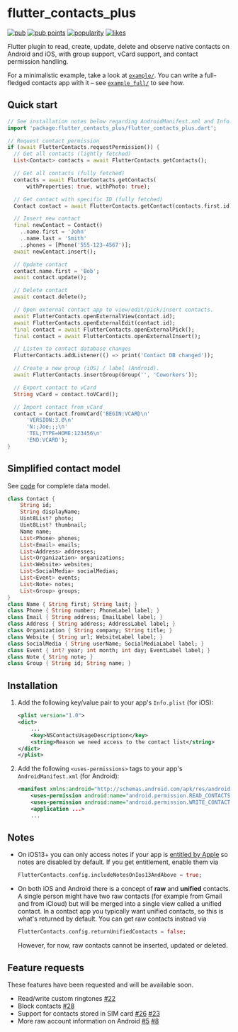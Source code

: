 # flutter_contacts_plus

[![pub](https://img.shields.io/pub/v/flutter_contacts_plus?label=version)](https://pub.dev/packages/flutter_contacts_plus)
[![pub points](https://img.shields.io/pub/points/flutter_contacts_plus)](https://pub.dev/packages/flutter_contacts_plus/score)
[![popularity](https://img.shields.io/pub/popularity/flutter_contacts_plus)](https://pub.dev/packages/flutter_contacts_plus/score)
[![likes](https://img.shields.io/pub/likes/flutter_contacts_plus)](https://pub.dev/packages/flutter_contacts_plus/score)

Flutter plugin to read, create, update, delete and observe native contacts on Android and iOS, with group support, vCard support, and contact permission handling.

For a minimalistic example, take a look at [`example/`](https://github.com/QuisApp/flutter_contacts_plus/blob/master/example). You can write a full-fledged contacts app with it – see [`example_full/`](https://github.com/QuisApp/flutter_contacts_plus/blob/master/example_full) to see how.

## Quick start

```dart
// See installation notes below regarding AndroidManifest.xml and Info.plist
import 'package:flutter_contacts_plus/flutter_contacts_plus.dart';

// Request contact permission
if (await FlutterContacts.requestPermission()) {
  // Get all contacts (lightly fetched)
  List<Contact> contacts = await FlutterContacts.getContacts();

  // Get all contacts (fully fetched)
  contacts = await FlutterContacts.getContacts(
      withProperties: true, withPhoto: true);

  // Get contact with specific ID (fully fetched)
  Contact contact = await FlutterContacts.getContact(contacts.first.id);

  // Insert new contact
  final newContact = Contact()
    ..name.first = 'John'
    ..name.last = 'Smith'
    ..phones = [Phone('555-123-4567')];
  await newContact.insert();

  // Update contact
  contact.name.first = 'Bob';
  await contact.update();

  // Delete contact
  await contact.delete();

  // Open external contact app to view/edit/pick/insert contacts.
  await FlutterContacts.openExternalView(contact.id);
  await FlutterContacts.openExternalEdit(contact.id);
  final contact = await FlutterContacts.openExternalPick();
  final contact = await FlutterContacts.openExternalInsert();

  // Listen to contact database changes
  FlutterContacts.addListener(() => print('Contact DB changed'));

  // Create a new group (iOS) / label (Android).
  await FlutterContacts.insertGroup(Group('', 'Coworkers'));

  // Export contact to vCard
  String vCard = contact.toVCard();

  // Import contact from vCard
  contact = Contact.fromVCard('BEGIN:VCARD\n'
      'VERSION:3.0\n'
      'N:;Joe;;;\n'
      'TEL;TYPE=HOME:123456\n'
      'END:VCARD');
}
```

## Simplified contact model

See [code](https://github.com/QuisApp/flutter_contacts/blob/master/lib/contact.dart) for complete data model.

```dart
class Contact {
    String id;
    String displayName;
    Uint8List? photo;
    Uint8List? thumbnail;
    Name name;
    List<Phone> phones;
    List<Email> emails;
    List<Address> addresses;
    List<Organization> organizations;
    List<Website> websites;
    List<SocialMedia> socialMedias;
    List<Event> events;
    List<Note> notes;
    List<Group> groups;
}
class Name { String first; String last; }
class Phone { String number; PhoneLabel label; }
class Email { String address; EmailLabel label; }
class Address { String address; AddressLabel label; }
class Organization { String company; String title; }
class Website { String url; WebsiteLabel label; }
class SocialMedia { String userName; SocialMediaLabel label; }
class Event { int? year; int month; int day; EventLabel label; }
class Note { String note; }
class Group { String id; String name; }
```

## Installation

1. Add the following key/value pair to your app's `Info.plist` (for iOS):
    ```xml
    <plist version="1.0">
    <dict>
        ...
        <key>NSContactsUsageDescription</key>
        <string>Reason we need access to the contact list</string>
    </dict>
    </plist>
    ```
1. Add the following `<uses-permissions>` tags to your app's `AndroidManifest.xml` (for
   Android):
    ```xml
    <manifest xmlns:android="http://schemas.android.com/apk/res/android" ...>
        <uses-permission android:name="android.permission.READ_CONTACTS"/>
        <uses-permission android:name="android.permission.WRITE_CONTACTS"/>
        <application ...>
        ...
    ```

## Notes

* On iOS13+ you can only access notes if your app is
  [entitled by Apple](https://developer.apple.com/documentation/bundleresources/entitlements/com_apple_developer_contacts_notes)
  so notes are disabled by default. If you get entitlement, enable them via
  ```dart
  FlutterContacts.config.includeNotesOnIos13AndAbove = true;
  ```
* On both iOS and Android there is a concept of **raw** and **unified** contacts. A
  single person might have two raw contacts (for example from Gmail and from iCloud) but
  will be merged into a single view called a unified contact. In a contact app you
  typically want unified contacts, so this is what's returned by default. You can get
  raw contacts instead via
  ```dart
  FlutterContacts.config.returnUnifiedContacts = false;
  ```
  However, for now, raw contacts cannot be inserted, updated or deleted.

## Feature requests

These features have been requested and will be available soon.

* Read/write custom ringtones [#22](https://github.com/QuisApp/flutter_contacts/issues/22)
* Block contacts [#28](https://github.com/QuisApp/flutter_contacts/issues/28)
* Support for contacts stored in SIM card [#26](https://github.com/QuisApp/flutter_contacts/issues/26) [#23](https://github.com/QuisApp/flutter_contacts/issues/23)
* More raw account information on Android [#5](https://github.com/QuisApp/flutter_contacts/issues/5) [#8](https://github.com/QuisApp/flutter_contacts/issues/8)
